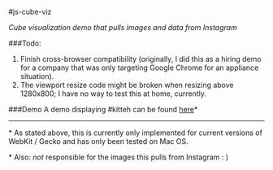 #js-cube-viz

*Cube visualization demo that pulls images and data from Instagram*

###Todo:
1. Finish cross-browser compatibility (originally, I did this as a hiring demo for a company that was only targeting Google Chrome for an appliance situation).
2. The viewport resize code might be broken when resizing above 1280x800; I have no way to test this at home, currently.


###Demo
A demo displaying #kitteh can be found [here](http://mta-cube-viz.s3.amazonaws.com/cube.html)\*

---
\* As stated above, this is currently only implemented for current versions of WebKit / Gecko and has only been tested on Mac OS.

\* Also: *not* responsible for the images this pulls from Instagram : )